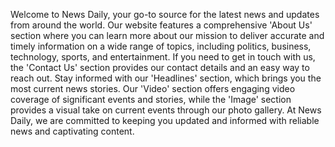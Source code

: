 Welcome to News Daily, your go-to source for the latest news and updates from around the world.
Our website features a comprehensive 'About Us' section where you can learn more about our mission to deliver accurate and timely information on a wide range of topics, including politics, business, technology, sports, and entertainment.
If you need to get in touch with us, the 'Contact Us' section provides our contact details and an easy way to reach out. 
Stay informed with our 'Headlines' section, which brings you the most current news stories.
Our 'Video' section offers engaging video coverage of significant events and stories, while the 'Image' section provides a visual take on current events through our photo gallery.
At News Daily, we are committed to keeping you updated and informed with reliable news and captivating content.
